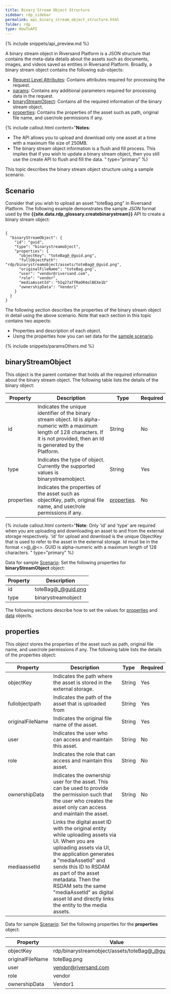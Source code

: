 ```yaml
---
title: Binary Stream Object Structure
sidebar: rdp_sidebar
permalink: api_binary_stream_object_structure.html
folder: rdp
type: HowToAPI
---
```


{% include snippets/api_preview.md %}

A binary stream object in Riversand Platform is a JSON structure that contains the meta-data details about the assets such as documents, images, and videos saved as entities in Riversand Platform. Broadly, a binary stream object contains the following sub-objects:

* [Request Level Attributes](#request-level-attributes): Contains attributes required for processing the request.
* [params](#params): Contains any additional parameters required for processing data in the request.
* [binaryStreamObject](#binarystreamobject): Contains all the required information of the binary stream object.
* [properties](#properties): Contains the properties of the asset such as path, original file name, and user/role permissions if any.

{% include callout.html content="**Notes**: 
* The API allows you to upload and download only one asset at a time with a maximum file size of 250MB.
* The binary stream object information is a flush and fill process. This implies that if you wish to update a binary stream object, then you still use the create API to flush and fill the data.
" type="primary" %}

This topic describes the binary stream object structure using a sample scenario. 

## Scenario

Consider that you wish to upload an asset "toteBag.png" in Riversand Platform. The following example demonstrates the sample JSON format used by the **{{site.data.rdp_glossary.createbinarystream}}** API to create a binary stream object:

<pre><code>
{
  "binaryStreamObject": {
    "id": "guid",
    "type": "binarystreamobject",
    "properties": {
      "objectKey": "toteBag@_@guid.png",
      "fullObjectPath": "rdp/binarystreamobject/assets/toteBag@_@guid.png",
      "originalFileName": "toteBag.png",
      "user": "vendor@riversand.com",
      "role": "vendor",
      "mediaAssetId": "hIq27aTfRaOR4olBEXe1b"
      "ownershipData": "Vendor1"
    }
  }
}
</code></pre>

The following section describes the properties of the binary stream object in detail using the above scenario. Note that each section in this topic contains two aspects:

* Properties and description of each object. 
* Using the properties how you can set data for the [sample scenario](#scenario).

{% include snippets/paramsOthers.md %}

## binaryStreamObject 

This object is the parent container that holds all the required information about the binary stream object. The following table lists the details of the binary object:

| Property | Description | Type | Required |
|----------|-------------|------|----------|
| id | Indicates the unique identifier of the binary stream object. Id is alpha-numeric with a maximum length of 128 characters. If it is not provided, then an Id is generated by the Platform. | String | No |
| type | Indicates the type of object. Currently the supported values is binarystreamobject. | String | Yes |
| properties | Indicates the properties of the asset such as objectKey, path, original file name, and user/role permissions if any. | [properties](#properties). | No |

{% include callout.html content="**Note**: Only 'id' and 'type' are required when you are uploading and downloading an asset to and from the external storage respectively. 'id' for upload and download is the unique ObjectKey that is used to refer to the asset in the external storage. Id must be in the format <<fileName>>@_@<<GUID>>. GUID is alpha-numeric with a maximum length of 128 characters.
" type="primary" %}

Data for sample [Scenario](#scenario): Set the following properties for **binaryStreamObject** object:

| Property | Description | 
|----------|-------------|
| id | toteBag@_@guid.png |
| type | binarystreamobject |

The following sections describe how to set the values for [properties](#properties) and [data](#data) objects.

## properties  

This object stores the properties of the asset such as path, original file name, and user/role permissions if any. The following table lists the details of the properties object:

| Property | Description | Type | Required |
|----------|-------------|------|----------|
| objectKey | Indicates the path where the asset is stored in the external storage. | String | Yes |
| fullobjectpath | Indicates the path of the asset that is uploaded from | String | Yes |
| originalFileName | Indicates the original file name of the asset. | String | Yes |
| user | Indicates the user who can access and maintain this asset. | String | No |
| role | Indicates the role that can access and maintain this asset. | String | No |
| ownershipData | Indicates the ownership user for the asset. This can be used to provide the permission such that the user who creates the asset only can access and maintain the asset. | String | No |
| mediaassetId | Links the digital asset ID with the original entity while uploading assets via UI. When you are uploading assets via UI, the application generates a "mediaAssetId" and sends this ID to RSDAM as part of the asset metadata. Then the RSDAM sets the same "mediaAssetId" as digital asset Id and directly links the entity to the media assets. |

Data for sample [Scenario](#scenario): Set the following properties for the **properties** object:

| Property | Value | 
|----------|-------|
| objectKey | rdp/binarystreamobject/assets/toteBag@_@guid.png |
| originalFileName | toteBag.png |
| user | vendor@riversand.com |
| role | vendor |
| ownershipData | Vendor1 |